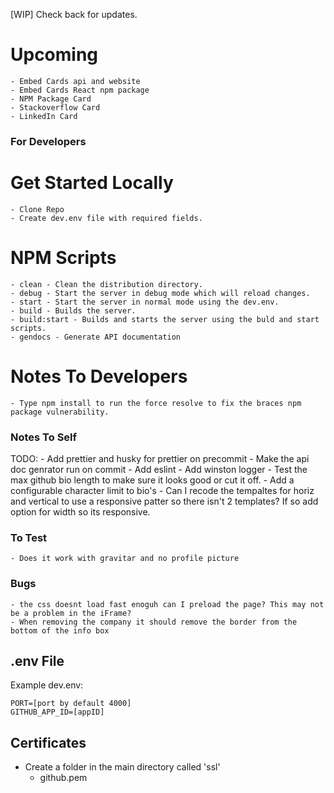 [WIP] Check back for updates.

# Upcoming
    - Embed Cards api and website
    - Embed Cards React npm package
    - NPM Package Card
    - Stackoverflow Card
    - LinkedIn Card
    

### For Developers
# Get Started Locally
    - Clone Repo
    - Create dev.env file with required fields.

# NPM Scripts
    - clean - Clean the distribution directory.
    - debug - Start the server in debug mode which will reload changes.
    - start - Start the server in normal mode using the dev.env.
    - build - Builds the server.
    - build:start - Builds and starts the server using the buld and start scripts.
    - gendocs - Generate API documentation

# Notes To Developers
    - Type npm install to run the force resolve to fix the braces npm package vulnerability.

### Notes To Self
TODO:
    - Add prettier and husky for prettier on precommit
    - Make the api doc genrator run on commit
    - Add eslint
    - Add winston logger
    - Test the max github bio length to make sure it looks good or cut it off.
    - Add a configurable character limit to bio's
    - Can I recode the tempaltes for horiz and vertical to use a responsive patter so there isn't 2 templates? If so add option for width so its responsive.

### To Test
    - Does it work with gravitar and no profile picture

### Bugs
    - the css doesnt load fast enoguh can I preload the page? This may not be a problem in the iFrame?
    - When removing the company it should remove the border from the bottom of the info box

## .env File
Example dev.env:
```
PORT=[port by default 4000]
GITHUB_APP_ID=[appID]
```

## Certificates
- Create a folder in the main directory called 'ssl'
    - github.pem